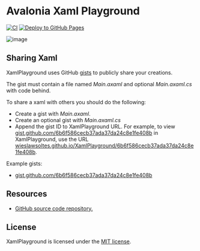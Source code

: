 # Avalonia Xaml Playground

[![CI](https://github.com/AvaloniaUI/XamlPlayground/actions/workflows/build.yml/badge.svg)](https://github.com/AvaloniaUI/XamlPlayground/actions/workflows/build.yml)
[![Deploy to GitHub Pages](https://github.com/AvaloniaUI/XamlPlayground/actions/workflows/pages.yml/badge.svg)](https://github.com/AvaloniaUI/XamlPlayground/actions/workflows/pages.yml)

![image](https://user-images.githubusercontent.com/2297442/152438665-9e2e9e54-c461-4978-915b-31101dcaace0.png)

## Sharing Xaml

XamlPlayground uses GitHub [gists](https://gist.github.com/) to publicly share your creations.

The gist must contain a file named *Main.axaml* and optional *Main.axaml.cs* with code behind. 

To share a xaml with others you should do the following:
* Create a gist with *Main.axaml*.
* Create an optional gist with *Main.axaml.cs*
* Append the gist ID to XamlPlayground URL. For example, to view [gist.github.com/6b6f586cecb37ada37da24c8e1fe408b](https://gist.github.com/6b6f586cecb37ada37da24c8e1fe408b) in XamlPlayground, use the URL [wieslawsoltes.github.io/XamlPlayground/6b6f586cecb37ada37da24c8e1fe408b](https://wieslawsoltes.github.io/XamlPlayground//6b6f586cecb37ada37da24c8e1fe408b).

Example gists:

* [gist.github.com/6b6f586cecb37ada37da24c8e1fe408b](https://gist.github.com/6b6f586cecb37ada37da24c8e1fe408b)

## Resources

* [GitHub source code repository.](https://github.com/AvaloniaUI/XamlPlayground)

## License

XamlPlayground is licensed under the [MIT license](LICENSE.md).
